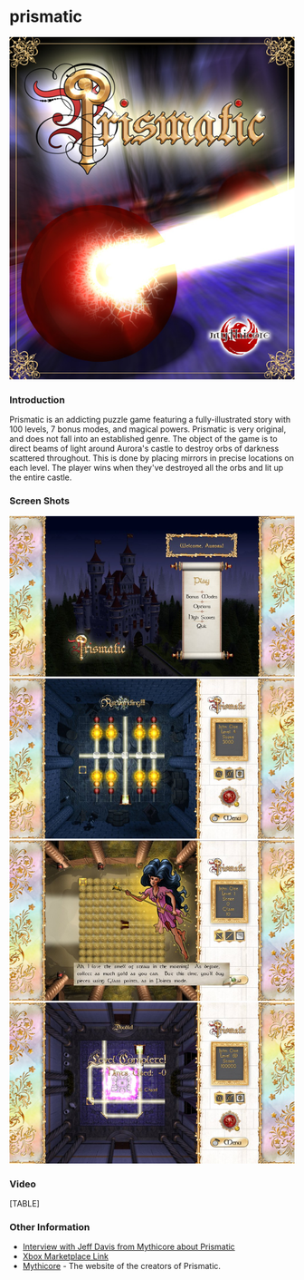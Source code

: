 # prismatic

![Prismatic box.jpg](../media/migrated_media-Prismatic_box.jpg)

### Introduction

Prismatic is an addicting puzzle game featuring a fully-illustrated story with 100 levels, 7 bonus modes, and magical powers. Prismatic is very original, and does not fall into an established genre. The object of the game is to direct beams of light around Aurora's castle to destroy orbs of darkness scattered throughout. This is done by placing mirrors in precise locations on each level. The player wins when they've destroyed all the orbs and lit up the entire castle.

### Screen Shots

![PrismaticXNAscreen1.jpg](../media/migrated_media-PrismaticXNAscreen1.jpg) ![PrismaticXNAscreen2.jpg](../media/migrated_media-PrismaticXNAscreen2.jpg) ![PrismaticXNAscreen3.jpg](../media/migrated_media-PrismaticXNAscreen3.jpg) ![PrismaticXNAscreen4.jpg](../media/migrated_media-PrismaticXNAscreen4.jpg)

### Video

\[TABLE]

### Other Information

* [Interview with Jeff Davis from Mythicore about Prismatic](../frb/docs/index.php)
* [Xbox Marketplace Link](http://marketplace.xbox.com/en-US/games/media/66acd000-77fe-1000-9115-d8025855021f/)
* [Mythicore](http://mythicore.com/) - The website of the creators of Prismatic.
